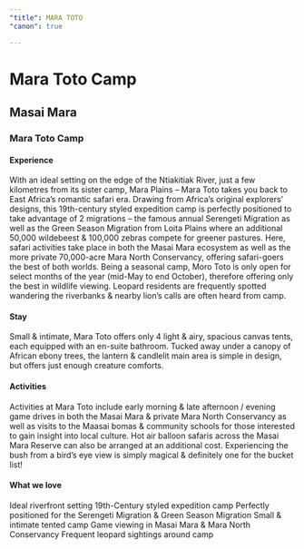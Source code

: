 ```yaml
---
"title": MARA TOTO
"canon": true

---
```


# Mara Toto Camp
## Masai Mara
### Mara Toto Camp

#### Experience
With an ideal setting on the edge of the Ntiakitiak River, just a few kilometres from its sister camp, Mara Plains – Mara Toto takes you back to East Africa’s romantic safari era.
Drawing from Africa’s original explorers’ designs, this 19th-century styled expedition camp is perfectly positioned to take advantage of 2 migrations – the famous annual Serengeti Migration as well as the Green Season Migration from Loita Plains where an additional 50,000 wildebeest &amp; 100,000 zebras compete for greener pastures.
Here, safari activities take place in both the Masai Mara ecosystem as well as the more private 70,000-acre Mara North Conservancy, offering safari-goers the best of both worlds.
Being a seasonal camp, Moro Toto is only open for select months of the year (mid-May to end October), therefore offering only the best in wildlife viewing.
Leopard residents are frequently spotted wandering the riverbanks &amp; nearby lion’s calls are often heard from camp.

#### Stay
Small &amp; intimate, Mara Toto offers only 4 light &amp; airy, spacious canvas tents, each equipped with an en-suite bathroom.
Tucked away under a canopy of African ebony trees, the lantern &amp; candlelit main area is simple in design, but offers just enough creature comforts.

#### Activities
Activities at Mara Toto include early morning &amp; late afternoon / evening game drives in both the Masai Mara &amp; private Mara North Conservancy as well as visits to the Maasai bomas &amp; community schools for those interested to gain insight into local culture.
Hot air balloon safaris across the Masai Mara Reserve can also be arranged at an additional cost.  Experiencing the bush from a bird’s eye view is simply magical &amp; definitely one for the bucket list!


#### What we love
Ideal riverfront setting
19th-Century styled expedition camp
Perfectly positioned for the Serengeti Migration &amp; Green Season Migration
Small &amp; intimate tented camp
Game viewing in Masai Mara &amp; Mara North Conservancy
Frequent leopard sightings around camp